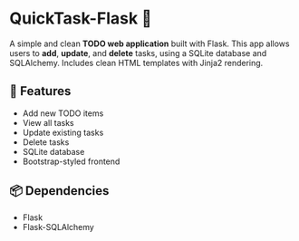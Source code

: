 # QuickTask-Flask 📝
A simple and clean **TODO web application** built with Flask. This app allows users to **add**, **update**, and **delete** tasks, using a SQLite database and SQLAlchemy. Includes clean HTML templates with Jinja2 rendering.

## 🚀 Features
- Add new TODO items
- View all tasks
- Update existing tasks
- Delete tasks
- SQLite database
- Bootstrap-styled frontend

## 📦 Dependencies
- Flask  
- Flask-SQLAlchemy  
